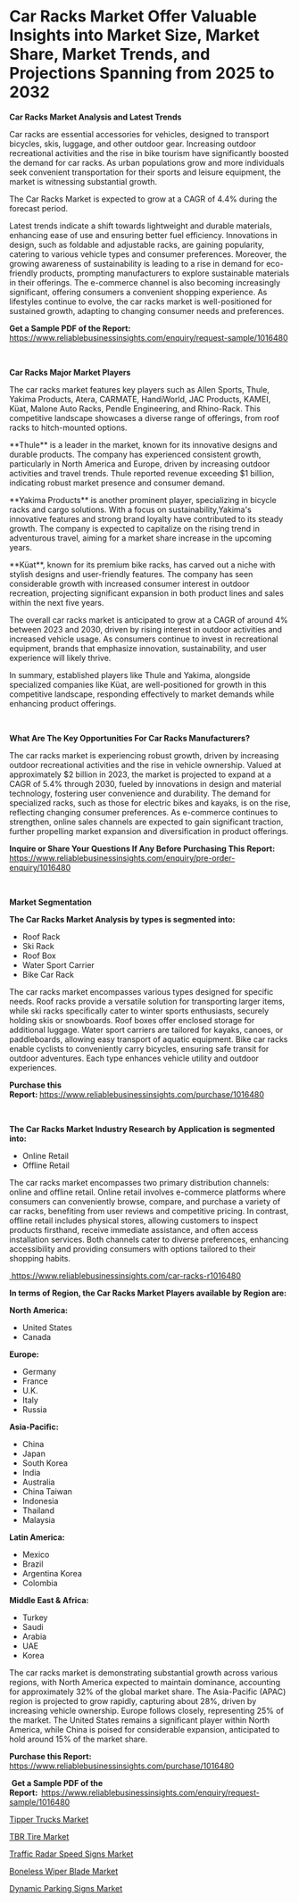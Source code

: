 <p><h1>Car Racks Market Offer Valuable Insights into Market Size, Market Share, Market Trends, and Projections Spanning from 2025 to 2032</h1></p><p><strong>Car Racks Market Analysis and Latest Trends</strong></p>
<p><p>Car racks are essential accessories for vehicles, designed to transport bicycles, skis, luggage, and other outdoor gear. Increasing outdoor recreational activities and the rise in bike tourism have significantly boosted the demand for car racks. As urban populations grow and more individuals seek convenient transportation for their sports and leisure equipment, the market is witnessing substantial growth. </p><p>The Car Racks Market is expected to grow at a CAGR of 4.4% during the forecast period. </p><p>Latest trends indicate a shift towards lightweight and durable materials, enhancing ease of use and ensuring better fuel efficiency. Innovations in design, such as foldable and adjustable racks, are gaining popularity, catering to various vehicle types and consumer preferences. Moreover, the growing awareness of sustainability is leading to a rise in demand for eco-friendly products, prompting manufacturers to explore sustainable materials in their offerings. The e-commerce channel is also becoming increasingly significant, offering consumers a convenient shopping experience. As lifestyles continue to evolve, the car racks market is well-positioned for sustained growth, adapting to changing consumer needs and preferences.</p></p>
<p><strong>Get a Sample PDF of the Report:&nbsp;</strong> <a href="https://www.reliablebusinessinsights.com/enquiry/request-sample/1016480?utm_campaign=75&utm_medium=2&utm_source=Github&utm_content=ia&utm_term=30032025&utm_id=car-racks">https://www.reliablebusinessinsights.com/enquiry/request-sample/1016480</a></p>
<p>&nbsp;</p>
<p><strong>Car Racks Major Market Players</strong></p>
<p><p>The car racks market features key players such as Allen Sports, Thule, Yakima Products, Atera, CARMATE, HandiWorld, JAC Products, KAMEI, Küat, Malone Auto Racks, Pendle Engineering, and Rhino-Rack. This competitive landscape showcases a diverse range of offerings, from roof racks to hitch-mounted options.</p><p>**Thule** is a leader in the market, known for its innovative designs and durable products. The company has experienced consistent growth, particularly in North America and Europe, driven by increasing outdoor activities and travel trends. Thule reported revenue exceeding $1 billion, indicating robust market presence and consumer demand.</p><p>**Yakima Products** is another prominent player, specializing in bicycle racks and cargo solutions. With a focus on sustainability,Yakima's innovative features and strong brand loyalty have contributed to its steady growth. The company is expected to capitalize on the rising trend in adventurous travel, aiming for a market share increase in the upcoming years.</p><p>**Küat**, known for its premium bike racks, has carved out a niche with stylish designs and user-friendly features. The company has seen considerable growth with increased consumer interest in outdoor recreation, projecting significant expansion in both product lines and sales within the next five years.</p><p>The overall car racks market is anticipated to grow at a CAGR of around 4% between 2023 and 2030, driven by rising interest in outdoor activities and increased vehicle usage. As consumers continue to invest in recreational equipment, brands that emphasize innovation, sustainability, and user experience will likely thrive. </p><p>In summary, established players like Thule and Yakima, alongside specialized companies like Küat, are well-positioned for growth in this competitive landscape, responding effectively to market demands while enhancing product offerings.</p></p>
<p>&nbsp;</p>
<p><strong>What Are The Key Opportunities For Car Racks Manufacturers?</strong></p>
<p><p>The car racks market is experiencing robust growth, driven by increasing outdoor recreational activities and the rise in vehicle ownership. Valued at approximately $2 billion in 2023, the market is projected to expand at a CAGR of 5.4% through 2030, fueled by innovations in design and material technology, fostering user convenience and durability. The demand for specialized racks, such as those for electric bikes and kayaks, is on the rise, reflecting changing consumer preferences. As e-commerce continues to strengthen, online sales channels are expected to gain significant traction, further propelling market expansion and diversification in product offerings.</p></p>
<p><strong>Inquire or Share Your Questions If Any Before Purchasing This Report:</strong> <a href="https://www.reliablebusinessinsights.com/enquiry/pre-order-enquiry/1016480?utm_campaign=75&utm_medium=2&utm_source=Github&utm_content=ia&utm_term=30032025&utm_id=car-racks">https://www.reliablebusinessinsights.com/enquiry/pre-order-enquiry/1016480</a></p>
<p>&nbsp;</p>
<p><strong>Market Segmentation</strong></p>
<p><strong>The Car Racks Market Analysis by types is segmented into:</strong></p>
<p><ul><li>Roof Rack</li><li>Ski Rack</li><li>Roof Box</li><li>Water Sport Carrier</li><li>Bike Car Rack</li></ul></p>
<p><p>The car racks market encompasses various types designed for specific needs. Roof racks provide a versatile solution for transporting larger items, while ski racks specifically cater to winter sports enthusiasts, securely holding skis or snowboards. Roof boxes offer enclosed storage for additional luggage. Water sport carriers are tailored for kayaks, canoes, or paddleboards, allowing easy transport of aquatic equipment. Bike car racks enable cyclists to conveniently carry bicycles, ensuring safe transit for outdoor adventures. Each type enhances vehicle utility and outdoor experiences.</p></p>
<p><strong>Purchase this Report:&nbsp;</strong><a href="https://www.reliablebusinessinsights.com/purchase/1016480?utm_campaign=75&utm_medium=2&utm_source=Github&utm_content=ia&utm_term=30032025&utm_id=car-racks">https://www.reliablebusinessinsights.com/purchase/1016480</a></p>
<p>&nbsp;</p>
<p><strong>The Car Racks Market Industry Research by Application is segmented into:</strong></p>
<p><ul><li>Online Retail</li><li>Offline Retail</li></ul></p>
<p><p>The car racks market encompasses two primary distribution channels: online and offline retail. Online retail involves e-commerce platforms where consumers can conveniently browse, compare, and purchase a variety of car racks, benefiting from user reviews and competitive pricing. In contrast, offline retail includes physical stores, allowing customers to inspect products firsthand, receive immediate assistance, and often access installation services. Both channels cater to diverse preferences, enhancing accessibility and providing consumers with options tailored to their shopping habits.</p></p>
<p><a href="https://www.reliablebusinessinsights.com/car-racks-r1016480?utm_campaign=75&utm_medium=2&utm_source=Github&utm_content=ia&utm_term=30032025&utm_id=car-racks">&nbsp;https://www.reliablebusinessinsights.com/car-racks-r1016480</a></p>
<p><strong>In terms of Region, the Car Racks Market Players available by Region are:</strong></p>
<p>
    <p> <strong> North America: </strong>
        <ul>
            <li>United States</li>
            <li>Canada</li>
        </ul>
        </p> 
    <p> <strong> Europe: </strong>
        <ul>
            <li>Germany</li>
            <li>France</li>
            <li>U.K.</li>
            <li>Italy</li>
            <li>Russia</li>
        </ul>
        </p> 
    <p> <strong> Asia-Pacific: </strong>
        <ul>
            <li>China</li>
            <li>Japan</li>
            <li>South Korea</li>
            <li>India</li>
            <li>Australia</li>
            <li>China Taiwan</li>
            <li>Indonesia</li>
            <li>Thailand</li>
            <li>Malaysia</li>
        </ul>
        </p> 
    <p> <strong> Latin America: </strong>
        <ul>
            <li>Mexico</li>
            <li>Brazil</li>
            <li>Argentina Korea</li>
            <li>Colombia</li>
        </ul>
        </p> 
    <p> <strong> Middle East & Africa: </strong>
        <ul>
            <li>Turkey</li>
            <li>Saudi</li>
            <li>Arabia</li>
            <li>UAE</li>
            <li>Korea</li>
        </ul>
    </p>
    </p>
<p><p>The car racks market is demonstrating substantial growth across various regions, with North America expected to maintain dominance, accounting for approximately 32% of the global market share. The Asia-Pacific (APAC) region is projected to grow rapidly, capturing about 28%, driven by increasing vehicle ownership. Europe follows closely, representing 25% of the market. The United States remains a significant player within North America, while China is poised for considerable expansion, anticipated to hold around 15% of the market share.</p></p>
<p><strong>Purchase this Report: </strong><a href="https://www.reliablebusinessinsights.com/purchase/1016480?utm_campaign=75&utm_medium=2&utm_source=Github&utm_content=ia&utm_term=30032025&utm_id=car-racks">https://www.reliablebusinessinsights.com/purchase/1016480</a></p>
<p>&nbsp;<strong>Get a Sample PDF of the Report:&nbsp;&nbsp;</strong><a href="https://www.reliablebusinessinsights.com/enquiry/request-sample/1016480?utm_campaign=75&utm_medium=2&utm_source=Github&utm_content=ia&utm_term=30032025&utm_id=car-racks">https://www.reliablebusinessinsights.com/enquiry/request-sample/1016480</a></p>
<p><strong></strong></p>
<p><p><a href="https://github.com/jensanohishi/Market-Research-Report-List-1/blob/main/tipper-trucks-market.md?utm_campaign=75&utm_medium=2&utm_source=Github&utm_content=ia&utm_term=30032025&utm_id=car-racks">Tipper Trucks Market</a></p><p><a href="https://github.com/kavechoxo/Market-Research-Report-List-1/blob/main/tbr-tire-market.md?utm_campaign=75&utm_medium=2&utm_source=Github&utm_content=ia&utm_term=30032025&utm_id=car-racks">TBR Tire Market</a></p><p><a href="https://github.com/boonegoicks7/Market-Research-Report-List-1/blob/main/traffic-radar-speed-signs-market.md?utm_campaign=75&utm_medium=2&utm_source=Github&utm_content=ia&utm_term=30032025&utm_id=car-racks">Traffic Radar Speed Signs Market</a></p><p><a href="https://github.com/cernkomlkawi/Market-Research-Report-List-1/blob/main/boneless-wiper-blade-market.md?utm_campaign=75&utm_medium=2&utm_source=Github&utm_content=ia&utm_term=30032025&utm_id=car-racks">Boneless Wiper Blade Market</a></p><p><a href="https://github.com/gavalegeyndt26/Market-Research-Report-List-1/blob/main/dynamic-parking-signs-market.md?utm_campaign=75&utm_medium=2&utm_source=Github&utm_content=ia&utm_term=30032025&utm_id=car-racks">Dynamic Parking Signs Market</a></p></p>